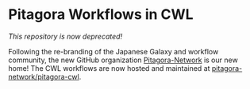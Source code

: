 # Pitagora Workflows in CWL

*This repository is now deprecated!*

Following the re-branding of the Japanese Galaxy and workflow community, the new GitHub organization [Pitagora-Network](https://github.com/pitagora-network) is our new home! The CWL workflows are now hosted and maintained at [pitagora-network/pitagora-cwl](https://github.com/pitagora-network/pitagora-cwl).
